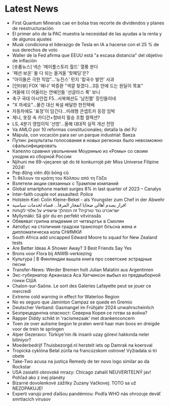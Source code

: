 # Latest News
-  First Quantum Minerals cae en bolsa tras recorte de dividendos y planes de reestructuración
-  El primer año de la PAC muestra la necesidad de las ayudas a la renta y de algunos ajustes
-  Musk condiciona el liderazgo de Tesla en IA a hacerse con el 25 % de sus derechos de voto
-  Waller de la Fed afirma que EEUU está "a escasa distancia" del objetivo de inflación
-  [숏폼뉴스] 넥슨 '메이플스토리 월드' 열풍 분다
-  '패션·보온' 둘 다 되는 올겨울 '핫패딩'은?
-  "아이돌은 극한 직업"…'뉴진스' 민지 '칼국수 발언' 사과
-  [인터뷰] FOX '헤나' 박증환 "색깔 찾겠다…3등 안에 드는 원딜이 목표"
-  겨울에 더 어울리는 연예인들 '선글라스 룩' 보니
-  축구 국대 아시안컵 F5…사복패션도 '남친짤' 장인들이네
-  "X 까세요"...물건 대신 욕설 배달한 한진택배
-  자동차에도 '표정'이 담긴다…미래형 콘셉트카 등장 임박
-  제니, 옷장 속 카디건+청바지 필승 조합 컬렉션?
-  LS, 4분기 영업이익 '선방'…올해 대대적 실적 개선 전망
-  Va AMLO por 10 reformas constitucionales; detalla la del PJ
-  Mápula, con vocación para ser un parque industrial: Baeza
-  Путин: результаты голосования в новых регионах было невозможно сфальсифицировать
-  Капелло сравнил увольнение Моуринью из «Ромы» со своим уходом из сборной России
-  Njihuni me 69-vjeçaren që do të konkurrojë për Miss Universe Filipine 2024!
-  Pep động viên đội bóng cũ
-  Τι θέλουν τα κράτη του Κόλπου από τη Γάζα
-  Взлетели акции связанных с Трампом компаний
-  Global smartphone market surges 8% in last quarter of 2023 – Canalys
-  Inter-faith couple not assaulted: Police
-  Holstein Kiel: Colin Kleine-Bekel - als Youngster zum Chef in der Abwehr
-  قرار يصدم أهالي ضحايا انفجار المرفأ... قضاة لخدمات سياسية!
-  ישראכרט נגד טורקיה? זה המהלך שישפיע על אלפי לקוחות
-  Myllymäki: Så gör du en perfekt vitvinssås
-  Обявяват грипна епидемия от четвъртък в Смолян
-  Автобус на столичния градски транспорт блъсна жена и дипломатическа кола СНИМКИ
-  South Africa add uncapped Edward Moore to squad for New Zealand tests
-  Are Better Ideas A Shower Away? 3 Best Friends Say Yes
-  Brons voor Flora bij ANWB-verkiezing
-  Культура | В Финляндии вышла книга про советские эстрадные песни
-  Transfer-News: Werder Bremen holt Julian Malatini aus Argentinien
-  Экс-губернатор Арканзаса Аса Хатчинсон выбыл из предвыборной гонки США
-  Chalon-sur-Saône. Le sort des Galeries Lafayette peut se jouer ce mercredi
-  Extreme cold warning in effect for Waterloo Region
-  No es seguro que Jaminton Campaz se quede en Gremio
-  Deutscher Verband: Gasmangel im Frühjahr 2024 unwahrscheinlich
-  Безпрецедентна опасност: Северна Корея се готви за война?
-  Rapper Diddy schikt in 'racismezaak' met drankenconcern
-  Toen ze over autisme begon te praten werd haar man boos en dreigde voor de trein te springen
-  Alper Gezeravcı: Türkiye'nin ilk insanlı uzay görevi hakkında neler biliniyor?
-  Moederbedrijf Thuisbezorgd.nl herstelt iets op Damrak na koersval
-  Tropická cyklóna Belal zúrila na francúzskom ostrove! Vyžiadala si tri obete
-  Take-Two acusa na justiça Remedy de ter novo logo similar ao da Rockstar
-  USA zasiahli obrovské mrazy: Chicago zahalil NEUVERITEĽNÝ jav! Pohľad ako z inej planéty
-  Bizarné dovolenkové zážitky Zuzany Vačkovej: TOTO sa už NEZOPAKUJE!
-  Experti varujú pred ďalšou pandémiou: Podľa WHO nás ohrozuje deväť smrtiacich vírusov
